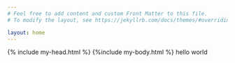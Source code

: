 ```yaml
---
# Feel free to add content and custom Front Matter to this file.
# To modify the layout, see https://jekyllrb.com/docs/themes/#overriding-theme-defaults

layout: home
---
```

{% include my-head.html %}
{%include my-body.html %}
hello world
